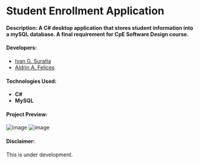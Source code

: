 # Student Enrollment Application

#### Description: A C# desktop application that stores student information into a mySQL database. A final requirement for CpE Software Design course.

#### Developers:
- [Ivan G. Suralta](https://github.com/ivanovich18)
- [Aldrin A. Felices](https://github.com/bossaldrin)

#### Technologies Used:
- **C#**
- **MySQL**

#### Project Preview:
![image](https://user-images.githubusercontent.com/88656474/234764050-967cba34-c095-4c63-b8b8-f09f01194fc7.png)
![image](https://user-images.githubusercontent.com/88656474/234764059-020d5bf2-e111-4d45-8b1f-a05387a54dc4.png)



#### Disclaimer:
This is under development.
